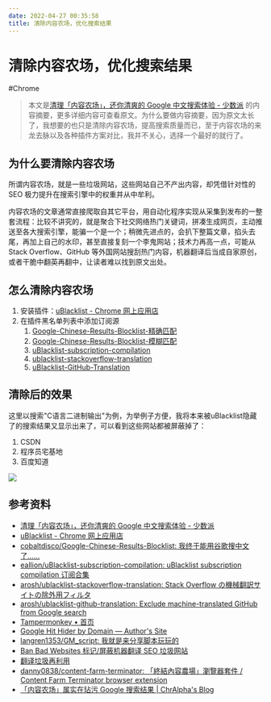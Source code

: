 ```yaml
---
date: 2022-04-27 00:35:58
title: 清除内容农场，优化搜索结果
---
```


# 清除内容农场，优化搜索结果

#Chrome

> 本文是[清理「内容农场」，还你清爽的 Google 中文搜索体验 - 少数派](https://sspai.com/post/69407) 的内容摘要，更多详细内容可查看原文。为什么要做内容摘要，因为原文太长了，我想要的也只是清除内容农场，提高搜索质量而已，至于内容农场的来龙去脉以及各种插件方案对比，我并不关心，选择一个最好的就行了。

## 为什么要清除内容农场

所谓内容农场，就是一些垃圾网站，这些网站自己不产出内容，却凭借针对性的 SEO 极力提升在搜索引擎中的权重并从中牟利。

内容农场的文章通常直接爬取自其它平台，用自动化程序实现从采集到发布的一整套流程：比较不讲究的，就是聚合下社交网络热门关键词，拼凑生成网页，主动推送至各大搜索引擎，能骗一个是一个；稍微先进点的，会扒下整篇文章，掐头去尾，再加上自己的水印，甚至直接复刻一个李鬼网站；技术力再高一点，可能从 Stack Overflow、GitHub 等外国网站搜刮热门内容，机器翻译后当成自家原创，或者干脆中翻英再翻中，让读者难以找到原文出处。

## 怎么清除内容农场

1. 安装插件：[uBlacklist - Chrome 网上应用店](https://chrome.google.com/webstore/detail/ublacklist/pncfbmialoiaghdehhbnbhkkgmjanfhe/related)
2. 在插件黑名单列表中添加订阅源
	1. [Google-Chinese-Results-Blocklist-精确匹配](https://raw.githubusercontent.com/cobaltdisco/Google-Chinese-Results-Blocklist/master/uBlacklist_subscription.txt)
	2. [Google-Chinese-Results-Blocklist-模糊匹配](https://raw.githubusercontent.com/cobaltdisco/Google-Chinese-Results-Blocklist/master/uBlacklist_match_patterns.txt)
	3. [uBlacklist-subscription-compilation](https://cdn.jsdelivr.net/gh/eallion/uBlacklist-subscription-compilation@main/uBlacklist.txt)
	4. [ublacklist-stackoverflow-translation](https://raw.githubusercontent.com/arosh/ublacklist-stackoverflow-translation/master/uBlacklist.txt)
	5. [uBlacklist-GitHub-Translation](https://raw.githubusercontent.com/arosh/ublacklist-github-translation/master/uBlacklist.txt)

## 清除后的效果

这里以搜索"C语言二进制输出"为例，为举例子方便，我将本来被uBlacklist隐藏了的搜索结果又显示出来了，可以看到这些网站都被屏蔽掉了：
1. CSDN
2. 程序员宅基地
3. 百度知道

![](https://yupic.oss-cn-shanghai.aliyuncs.com/20211025185709.png)


## 参考资料

- [清理「内容农场」，还你清爽的 Google 中文搜索体验 - 少数派](https://sspai.com/post/69407)
- [uBlacklist - Chrome 网上应用店](https://chrome.google.com/webstore/detail/ublacklist/pncfbmialoiaghdehhbnbhkkgmjanfhe/related)
- [cobaltdisco/Google-Chinese-Results-Blocklist: 我终于能用谷歌搜中文了……](https://github.com/cobaltdisco/Google-Chinese-Results-Blocklist)
- [eallion/uBlacklist-subscription-compilation: uBlacklist subscription compilation 订阅合集](https://github.com/eallion/uBlacklist-subscription-compilation)
- [arosh/ublacklist-stackoverflow-translation: Stack Overflow の機械翻訳サイトの除外用フィルタ](https://github.com/arosh/ublacklist-stackoverflow-translation)
- [arosh/ublacklist-github-translation: Exclude machine-translated GitHub from Google search](https://github.com/arosh/ublacklist-github-translation)
- [Tampermonkey • 首页](https://www.tampermonkey.net/)
- [Google Hit Hider by Domain — Author's Site](http://www.jeffersonscher.com/gm/google-hit-hider/)
- [langren1353/GM_script: 我就是来分享脚本玩玩的](https://github.com/langren1353/GM_script)
- [Ban Bad Websites 标记/屏蔽机器翻译 SEO 垃圾网站](https://greasyfork.org/zh-CN/scripts/389721-ban-bad-websites-%E6%A0%87%E8%AE%B0-%E5%B1%8F%E8%94%BD%E6%9C%BA%E5%99%A8%E7%BF%BB%E8%AF%91-seo-%E5%9E%83%E5%9C%BE%E7%BD%91%E7%AB%99)
- [翻译垃圾再利用](https://greasyfork.org/zh-CN/scripts/389270-%E7%BF%BB%E8%AF%91%E5%9E%83%E5%9C%BE%E5%86%8D%E5%88%A9%E7%94%A8)
- [danny0838/content-farm-terminator: 「終結內容農場」瀏覽器套件 / Content Farm Terminator browser extension](https://github.com/danny0838/content-farm-terminator)
- [「内容农场」属实在玷污 Google 搜索结果 | ChrAlpha's Blog](https://blog.ichr.me/post/evil-content-farm/)